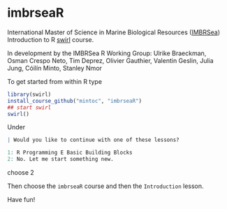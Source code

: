 # imbrseaR
International Master of Science in Marine Biological Resources ([IMBRSea](http://www.imbrsea.eu/)) Introduction to R [swirl](https://swirlstats.com/) course.

In development by the IMBRSea R Working Group: Ulrike Braeckman, Osman Crespo Neto, Tim Deprez, Olivier Gauthier, Valentin Geslin, Julia Jung, Cóilín Minto, Stanley Nmor

To get started from within R type

```R
library(swirl)
install_course_github("mintoc", "imbrseaR")
## start swirl
swirl()
```

Under 

```R
| Would you like to continue with one of these lessons?

1: R Programming E Basic Building Blocks
2: No. Let me start something new.
```
choose 2 

Then choose the `imbrseaR` course and then the `Introduction` lesson.

Have fun!

